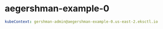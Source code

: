 # aegershman-example-0

```yml
kubeContext: gershman-admin@aegershman-example-0.us-east-2.eksctl.io
```
